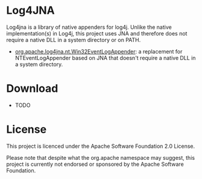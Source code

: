 Log4JNA
=======

Log4jna is a library of native appenders for log4j. Unlike the native implementation(s) in Log4j, this project uses JNA and therefore does not require a native DLL in a system directory or on PATH.

* [org.apache.log4jna.nt.Win32EventLogAppender](org.apache.log4jna.nt.Win32EventLogAppender): a replacement for NTEventLogAppender based on JNA that doesn't require a native DLL in a system directory.

Download
========

* TODO

License
=======

This project is licenced under the Apache Software Foundation 2.0 License.

Please note that despite what the org.apache namespace may suggest, this project is currently not endorsed or sponsored by the Apache Software Foundation.
